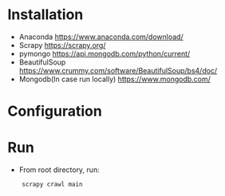 # Installation
- Anaconda https://www.anaconda.com/download/
- Scrapy https://scrapy.org/
- pymongo https://api.mongodb.com/python/current/
- BeautifulSoup https://www.crummy.com/software/BeautifulSoup/bs4/doc/
- Mongodb(In case run locally) https://www.mongodb.com/

# Configuration

# Run
- From root directory, run:
```
    scrapy crawl main
```